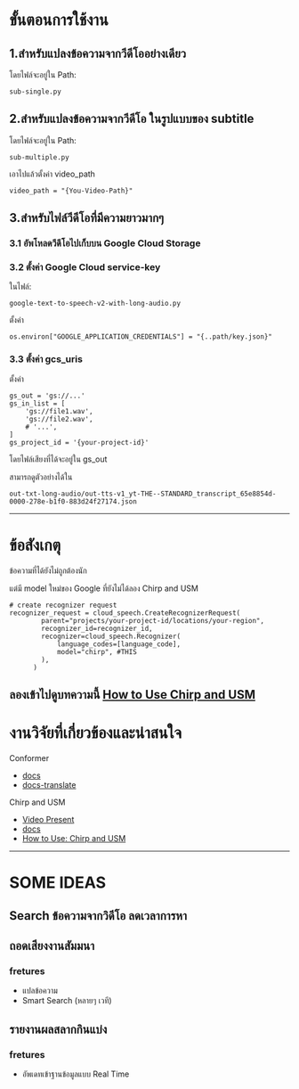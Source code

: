 
# ขั้นตอนการใช้งาน
## 1.สำหรับแปลงข้อความจากวีดีโออย่างเดียว
โดยไฟล์จะอยู่ใน Path:
```
sub-single.py
```


## 2.สำหรับแปลงข้อความจากวีดีโอ ในรูปแบบของ subtitle

โดยไฟล์จะอยู่ใน Path:
```
sub-multiple.py
```

เอาไปแล้วตั้งค่า video_path

```
video_path = "{You-Video-Path}"
```

## 3.สำหรับไฟล์วีดีโอที่มีความยาวมากๆ

### 3.1 อัพโหลดวีดีโอไปเก็บบน Google Cloud Storage

### 3.2 ตั้งค่า Google Cloud service-key

ในไฟล์:
```
google-text-to-speech-v2-with-long-audio.py
```

ตั้งค่า
```
os.environ["GOOGLE_APPLICATION_CREDENTIALS"] = "{..path/key.json}"
```

### 3.3 ตั้งค่า gcs_uris

ตั้งค่า
```
gs_out = 'gs://...'
gs_in_list = [
    'gs://file1.wav',
    'gs://file2.wav',
    # '...',
]
gs_project_id = '{your-project-id}'
```

โดยไฟล์เสียงที่ได้จะอยู่ใน gs_out

สามารถดูตัวอย่างได้ใน
```
out-txt-long-audio/out-tts-v1_yt-THE--STANDARD_transcript_65e8854d-0000-278e-b1f0-883d24f27174.json
```

---

# ข้อสังเกตุ 

ข้อความที่ได้ยังไม่ถูกต้องนัก

แต่มี model ใหม่ของ Google ที่ยังไม่ได้ลอง Chirp and USM
```
# create recognizer request
recognizer_request = cloud_speech.CreateRecognizerRequest(
        parent="projects/your-project-id/locations/your-region",
        recognizer_id=recognizer_id,
        recognizer=cloud_speech.Recognizer(
            language_codes=[language_code],
            model="chirp", #THIS
        ),
      )
```

ลองเข้าไปดูบทความนี้ [How to Use Chirp and USM](https://link-url-here.org)
---

# งานวิจัยที่เกี่ยวข้องและน่าสนใจ

Conformer
- [docs](https://arxiv.org/abs/2005.08100)
- [docs-translate](./Conformer.md)

Chirp and USM
- [Video Present](https://www.youtube.com/watch?v=xT348FrrFZ0)
- [docs](https://arxiv.org/pdf/2303.01037.pdf)
- [How to Use: Chirp and USM](https://medium.com/google-cloud/getting-started-with-chirp-the-googles-universal-speech-model-usm-on-vertex-ai-f54edaf4da93)

---

# SOME IDEAS

## Search ข้อความจากวิดีโอ ลดเวลาการหา

## ถอดเสียงงานสัมมนา

### fretures
- แปลข้อความ
- Smart Search (หลายๆ เวที)


## รายงานผลสลากกินแบ่ง

### fretures
- อัพเดทเข้าฐานข้อมูลแบบ Real Time
